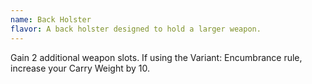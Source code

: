```yaml
---
name: Back Holster
flavor: A back holster designed to hold a larger weapon.
---
```

Gain 2 additional weapon slots. If using the Variant: Encumbrance rule, increase your Carry Weight by 10.
